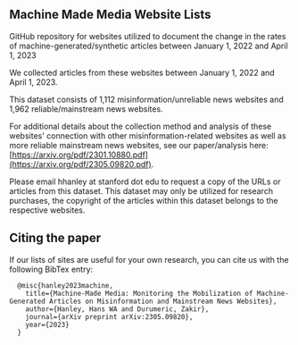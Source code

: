 

## Machine Made Media Website Lists
GitHub repository for websites utilized to document the change in the rates of machine-generated/synthetic articles between January 1, 2022 and April 1, 2023

We collected articles from these websites between January 1, 2022 and April 1, 2023. 

This dataset consists of 1,112 misinformation/unreliable news websites and 1,962 reliable/mainstream news websites. 

For additional details about the collection method and analysis of these websites' connection with other misinformation-related websites as well as more reliable mainstream news websites, see our paper/analysis here: [https://arxiv.org/pdf/2301.10880.pdf](https://arxiv.org/pdf/2305.09820.pdf). 

Please email hhanley at stanford dot edu to request a copy of the URLs or articles from this dataset. This dataset may only be utilized for research purchases, the copyright of the articles within this dataset belongs to the respective websites. 

## Citing the paper
If our lists of sites are useful for your own research, you can cite us with the following BibTex entry:
```
  @misc{hanley2023machine,
    title={Machine-Made Media: Monitoring the Mobilization of Machine-Generated Articles on Misinformation and Mainstream News Websites},
    author={Hanley, Hans WA and Durumeric, Zakir},
    journal={arXiv preprint arXiv:2305.09820},
    year={2023}
  }
```
